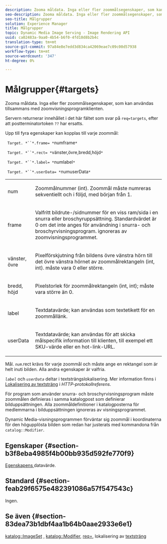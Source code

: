 ```yaml
---
description: Zooma måldata. Inga eller fler zoommålsegenskaper, som kan användas tillsammans med zoomvisningsprogramklienten.
seo-description: Zooma måldata. Inga eller fler zoommålsegenskaper, som kan användas tillsammans med zoomvisningsprogramklienten.
seo-title: Målgrupper
solution: Experience Manager
title: Målgrupper
topic: Dynamic Media Image Serving - Image Rendering API
uuid: ca02483a-9aa0-4b54-b6f0-4fd10d8b2b4c
translation-type: tm+mt
source-git-commit: 97a84e8e7edd3d834ca42069eae7c09c00d57938
workflow-type: tm+mt
source-wordcount: '347'
ht-degree: 0%

---
```



# Målgrupper{#targets}

Zooma måldata. Inga eller fler zoommålsegenskaper, som kan användas tillsammans med zoomvisningsprogramklienten.

Servern returnerar innehållet i det här fältet som svar på `req=targets`, efter att postterminatortoken `??` har ersatts.

Upp till fyra egenskaper kan kopplas till varje zoommål:

` Target. *``*.frame= *`numframe`*`

` Target. *``*.rect= *`vänster,övre,bredd,höjd`*`

` Target. *``*.label= *`numlabel`*`

` Target. *``*.userData= *`numuserData`*`

<table id="simpletable_4C20157A7A444DEB9959B335CAFBAEC8"> 
 <tr class="strow"> 
  <td class="stentry"> <p> <span class="codeph"> <span class="varname"> num  </span> </span> </p> </td> 
  <td class="stentry"> <p>Zoommålnummer (int). Zoommål måste numreras sekventiellt och i följd, med början från 1. </p> </td> 
 </tr> 
 <tr class="strow"> 
  <td class="stentry"> <p> <span class="codeph"> <span class="varname"> frame  </span> </span> </p> </td> 
  <td class="stentry"> <p>Valfritt bildrute-/sidnummer för en viss ram/sida i en snurra eller broschyruppsättning. Standardvärdet är 0 om det inte anges för användning i snurra- och broschyrvisningsprogram. ignoreras av zoomvisningsprogrammet. </p> </td> 
 </tr> 
 <tr class="strow"> 
  <td class="stentry"> <p> <span class="codeph"> <span class="varname"> vänster, övre  </span> </span> </p> </td> 
  <td class="stentry"> <p>Pixelförskjutning från bildens övre vänstra hörn till det övre vänstra hörnet av zoommålrektangeln (int, int). måste vara 0 eller större. </p> </td> 
 </tr> 
 <tr class="strow"> 
  <td class="stentry"> <p> <span class="codeph"> <span class="varname"> bredd, höjd  </span> </span> </p> </td> 
  <td class="stentry"> <p>Pixelstorlek för zoommålrektangeln (int, int); måste vara större än 0. </p> </td> 
 </tr> 
 <tr class="strow"> 
  <td class="stentry"> <p> <span class="codeph"> <span class="varname"> label  </span> </span> </p> </td> 
  <td class="stentry"> <p>Textdatavärde; kan användas som textetikett för en zoommållänk. </p> </td> 
 </tr> 
 <tr class="strow"> 
  <td class="stentry"> <p> <span class="codeph"> <span class="varname"> userData  </span> </span> </p> </td> 
  <td class="stentry"> <p>Textdatavärde; kan användas för att skicka målspecifik information till klienten, till exempel ett SKU-värde eller en hot-link-URL. </p> </td> 
 </tr> 
</table>

Mål. *`num`*.rect krävs för varje zoommål och måste ange en rektangel som är helt inuti bilden. Alla andra egenskaper är valfria.

*`label`* och  *`userData`* deltar i textsträngslokalisering. Mer information finns i [Lokalisering av textsträng](/help/aem-is-ir-api/is-api/http-ref/image-serving-api-ref/c-http-protocol-reference/c-syntax-and-features/r-text-string-localization.md) i *HTTP-protokollreferens*.

För program som använder snurra- och broschyrvisningsprogram måste zoommålen definieras i samma katalogpost som definierar bilduppsättningen. Alla zoommåldefinitioner i katalogposterna för medlemmarna i bilduppsättningen ignoreras av visningsprogrammet.

Dynamic Media-visningsprogrammen förväntar sig zoommål i koordinaterna för den högupplösta bilden som redan har justerats med kommandona från `catalog::Modifier`.

## Egenskaper {#section-b3f8eba4985f4b00bb935d592fe770f9}

[Egenskapens ](/help/aem-is-ir-api/is-api/image-catalog/image-serving-api-ref/c-image-catalog-reference/c-overview/c-common-data-types/r-property-data.md) datavärde.

## Standard {#section-feab29f6575e482391086a57f547543c}

Ingen.

## Se även {#section-83dea73b1dbf4aa1b64b0aae2933e6e1}

[katalog::ImageSet](../../../../../../is-api/image-catalog/image-serving-api-ref/c-image-catalog-reference/c-image-svg-data-reference/c-image-data-reference/r-imageset-cat.md#reference-4764d347afd64afdaede9a74c7565256) ,  [katalog::Modifier](../../../../../../is-api/image-catalog/image-serving-api-ref/c-image-catalog-reference/c-image-svg-data-reference/c-image-data-reference/r-modifier-cat.md#reference-d2c6884b3a2248fab81a112d27969834),  [req=](/help/aem-is-ir-api/is-api/http-ref/image-serving-api-ref/c-http-protocol-reference/c-command-reference/r-req/r-req.md), lokalisering av  [textsträng](/help/aem-is-ir-api/is-api/http-ref/image-serving-api-ref/c-http-protocol-reference/c-syntax-and-features/r-text-string-localization.md)
